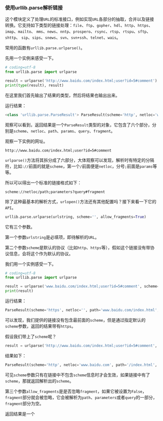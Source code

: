 ### 使用urllib.parse解析链接

这个模块定义了处理`URL`的标准接口，例如实现`URL`各部分的抽取，合并以及链接转换。它支持如下类型的链接处理：`file`、`ftp`、`gopher`、`hdl`、`http`、`https`、`imap`、`mailto`、 `mms`、`news`、`nntp`、`prospero`、`rsync`、`rtsp`、`rtspu`、`sftp`、`shttp`、 `sip`、`sips`、`snews`、`svn`、`svn+ssh`、`telnet`、`wais`。

常用的函数有`urllib.parse.urlparse()`。

先用一个实例来感受一下。

```python
# coding=utf-8
from urllib.parse import urlparse

result = urlparse('http://www.baidu.com/index.html;user?id=5#comment')
print(type(result), result)
```
在这里我们首先输出了结果的类型，然后将结果也输出出来。

运行结果：

```python
<class 'urllib.parse.ParseResult'> ParseResult(scheme='http', netloc='www.baidu.com', path='/index.html', params='user', query='id=5', fragment='comment')

```

观察可以看到，返回结果是一个`ParseResult`类型的对象，它包含了六个部分，分别是`scheme`、`netloc`、`path`、`params`、`query`、`fragment`。

观察一下实例的网址。

```
http://www.baidu.com/index.html;user?id=5#comment
```

`urlparse()`方法将其拆分成了六部分，大体观察可以发现，解析时有特定的分隔符，比如`://`前面的就是`scheme`，第一个`/`前面便是`netloc`，分号`;`前面是`params`等等。

所以可以得出一个标准的链接格式如下：

```
scheme://netloc/path;parameters?query#fragment
```

除了这种最基本的解析方式，`urlopen()`方法还有其他配置吗？接下来看一下它的`API`。

```python
urllib.parse.urlparse(urlstring, scheme='', allow_fragments=True)
```

它有三个参数。

第一个参数`urlstring`是必填项，即待解析的`URL`。

第二个参数`scheme`是默认的协议（比如`http`、`https`等），假如这个链接没有带协议信息，会将这个作为默认的协议。

我们用一个实例感受一下。

```python
# coding=utf-8
from urllib.parse import urlparse

result = urlparse('www.baidu.com/index.html;user?id=5#comment', scheme='https')
print(result)
```

运行结果：

```python
ParseResult(scheme='https', netloc='', path='www.baidu.com/index.html', params='user', query='id=5', fragment='comment')

```
可以发现，我们提供的链接没有包含最前面的`scheme`，但是通过指定默认的`scheme`参数，返回的结果带有`https`。

假设我们带上了`scheme`呢？

```python
result = urlparse('http://www.baidu.com/index.html;user?id=5#comment', scheme='https')

```

结果如下：

```python
ParseResult(scheme='http', netloc='www.baidu.com', path='/index.html', params='user', query='id=5', fragment='comment')

```

可见`scheme`参数只有在链接中不包含`scheme`信息时才会生效，如果链接中有了`scheme`，那就返回解析出的`scheme`。

第三个参数`allow_fragments`是是否忽略`fragment`，如果它被设置为`False`，`fragment`部分就会被忽略，它会被解析为`path`、`parameters`或者`query`的一部分，`fragment`部分为空。

返回结果是一个



































